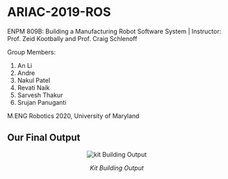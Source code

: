# ARIAC-2019-ROS
ENPM 809B: Building a Manufacturing Robot Software System | Instructor: Prof. Zeid Kootbally and Prof. Craig Schlenoff

Group Members:
1. An Li
2. Andre
3. Nakul Patel
4. Revati Naik
5. Sarvesh Thakur
6. Srujan Panuganti

M.ENG Robotics 2020, University of Maryland

## **Our Final Output**

<p align="center">
<img src="gifs//kit_building.gif" alt="kit Building Output">
</p>
<p align="center">
<em>Kit Building Output</em>
</p>
